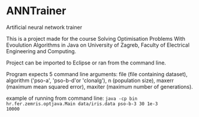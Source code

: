 # ANNTrainer
Artificial neural network trainer

This is a project made for the course Solving Optimisation Problems With Evoulution Algorithms in Java 
on University of Zagreb, Faculty of Electrical Engineering and Computing.

Project can be imported to Eclipse or ran from the command line.

Program expects 5 command line arguments: file (file containing dataset), algorithm ('pso-a', 'pso-b-d'or 'clonalg'), 
n (population size), maxerr (maximum mean squared error), maxiter (maximum number of generations).

example of running from command line:
<code>java -cp bin hr.fer.zemris.optjava.Main data/iris.data pso-b-3 30 1e-3 10000</code>
